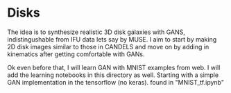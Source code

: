 # Disks

The idea is to synthesize realistic 3D disk galaxies with GANS, indistingushable from IFU data lets say by MUSE. I aim to start by making 2D disk images similar to those in CANDELS and move on by adding in kinematics after getting comfortable with GANs. 

Ok even before that, I will learn GAN with MNIST examples from web. I will add the learning notebooks in this directory as well. Starting with a simple GAN implementation in the tensorflow (no keras). found in "MNIST_tf.ipynb"
